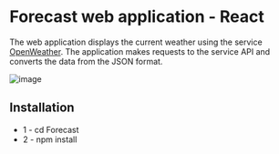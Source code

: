 # Forecast web application - React
The web application displays the current weather using the service [OpenWeather](https://openweathermap.org/). The application makes requests to the service API and converts the data from the JSON format.


![image](https://github.com/Anel001/Forecast/assets/92825585/04e877bf-e3c0-445f-a793-bfafc2e55279)

## Installation
* 1 - cd Forecast
* 2 - npm install
